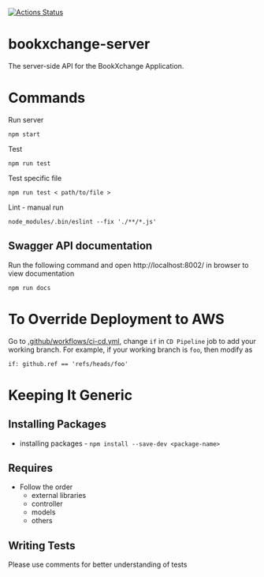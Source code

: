 [![Actions Status](https://github.com/shreyas-sriram/bookxchange-server/workflows/CI/CD/badge.svg)](https://github.com/shreyas-sriram/bookxchange-server/actions)

# bookxchange-server

The server-side API for the BookXchange Application.

# Commands

Run server

```
npm start
```

Test

```
npm run test
```

Test specific file

```
npm run test < path/to/file >
```

Lint - manual run

```
node_modules/.bin/eslint --fix './**/*.js'
```

## Swagger API documentation

Run the following command and open http://localhost:8002/ in browser to view documentation

```
npm run docs
```

# To Override Deployment to AWS

Go to [.github/workflows/ci-cd.yml](https://github.com/shreyas-sriram/bookxchange-server/blob/signup/.github/workflows/ci-cd.yaml), change `if` in `CD Pipeline` job to add your working branch. For example, if your working branch is `foo`, then modify as

```
if: github.ref == 'refs/heads/foo'
```

# Keeping It Generic

## Installing Packages

- installing packages - `npm install --save-dev <package-name>`

## Requires

- Follow the order
  - external libraries
  - controller
  - models
  - others

## Writing Tests

Please use comments for better understanding of tests
